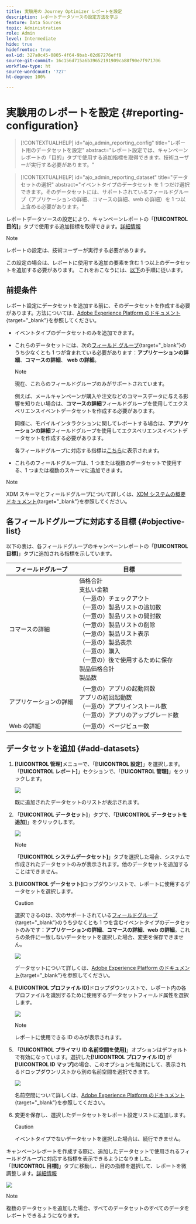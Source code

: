 ```yaml
---
title: 実験用の Journey Optimizer レポートを設定
description: レポートデータソースの設定方法を学ぶ
feature: Data Sources
topic: Administration
role: Admin
level: Intermediate
hide: true
hidefromtoc: true
exl-id: 327a0c45-0805-4f64-9bab-02d67276eff8
source-git-commit: 16c156d715a6b39652191909ca88f90e7f971706
workflow-type: ht
source-wordcount: '727'
ht-degree: 100%

---
```


# 実験用のレポートを設定 {#reporting-configuration}

>[!CONTEXTUALHELP]
>id="ajo_admin_reporting_config"
>title="レポート用のデータセットを設定"
>abstract="レポート設定では、キャンペーンレポートの「目的」タブで使用する追加指標を取得できます。技術ユーザーが実行する必要があります。"

>[!CONTEXTUALHELP]
>id="ajo_admin_reporting_dataset"
>title="データセットの選択"
>abstract="イベントタイプのデータセット を 1 つだけ選択できます。そのデータセットには、サポートされているフィールドグループ（アプリケーションの詳細、コマースの詳細、web の詳細）を 1 つ以上含める必要があります。"

<!--The reporting data source configuration allows you to define a connection to a system in order to retrieve additional information that will be used in your reports.-->

レポートデータソースの設定により、キャンペーンレポートの「**[!UICONTROL 目的]**」タブで使用する追加指標を取得できます。[詳細情報](content-experiment.md#objectives-global)

>[!NOTE]
>
>レポートの設定は、技術ユーザーが実行する必要があります。<!--Rights?-->

この設定の場合は、レポートに使用する追加の要素を含む 1 つ以上のデータセットを追加する必要があります。 これをおこなうには、[以下](#add-datasets)の手順に従います。

<!--
➡️ [Discover this feature in video](#video)
-->

## 前提条件


レポート設定にデータセットを追加する前に、そのデータセットを作成する必要があります。方法については、[Adobe Experience Platform のドキュメント](https://experienceleague.adobe.com/docs/experience-platform/catalog/datasets/user-guide.html?lang=ja#create){target=&quot;_blank&quot;}を参照してください。

* イベントタイプのデータセットのみを追加できます。

* これらのデータセットには、次の[フィールド グループ](https://experienceleague.adobe.com/docs/experience-platform/xdm/tutorials/create-schema-ui.html?lang=ja#field-group){target=&quot;_blank&quot;}のうち少なくとも 1 つが含まれている必要があります：**アプリケーションの詳細**、**コマースの詳細**、 **web の詳細**。

   >[!NOTE]
   >
   >現在、これらのフィールドグループのみがサポートされています。

   例えば、メールキャンペーンが購入や注文などのコマースデータに与える影響を知りたい場合は、**コマースの詳細**&#x200B;フィールドグループを使用してエクスペリエンスイベントデータセットを作成する必要があります。

   同様に、モバイルインタラクションに関してレポートする場合は、**アプリケーションの詳細**&#x200B;フィールドグループを使用してエクスペリエンスイベントデータセットを作成する必要があります。

   各フィールドグループに対応する指標は[こちら](#objective-list)に表示されます。

* これらのフィールドグループは、1 つまたは複数のデータセットで使用する、1 つまたは複数のスキーマに追加できます。

>[!NOTE]
>
>XDM スキーマとフィールドグループについて詳しくは、[XDM システムの概要ドキュメント](https://experienceleague.adobe.com/docs/experience-platform/xdm/home.html?lang=ja){target=&quot;_blank&quot;}を参照してください。

## 各フィールドグループに対応する目標 {#objective-list}

以下の表は、各フィールドグループのキャンペーンレポートの「**[!UICONTROL 目標]**」タブに追加される指標を示しています。

| フィールドグループ | 目標 |
|--- |--- |
| コマースの詳細 | 価格合計<br>支払い金額<br>（一意の）チェックアウト<br>（一意の）製品リストの追加数<br>（一意の）製品リストの開封数<br>（一意の）製品リストの削除<br>（一意の）製品リスト表示<br>（一意の）製品表示<br>（一意の）購入<br>（一意の）後で使用するために保存<br>製品価格合計<br>製品数 |
| アプリケーションの詳細 | （一意の）アプリの起動回数<br>アプリの初回起動数<br>（一意の）アプリインストール数<br>（一意の）アプリのアップグレード数 |
| Web の詳細 | （一意の）ページビュー数 |

## データセットを追加 {#add-datasets}

1. **[!UICONTROL 管理]**&#x200B;メニューで、「**[!UICONTROL 設定]**」を選択します。「**[!UICONTROL レポート]**」セクションで、「**[!UICONTROL 管理]**」をクリックします。

   ![](assets/reporting-config-menu.png)

   既に追加されたデータセットのリストが表示されます。

1. 「**[!UICONTROL データセット]**」タブで、「**[!UICONTROL データセットを追加]**」をクリックします。

   ![](assets/reporting-config-add.png)

   >[!NOTE]
   >
   >「**[!UICONTROL システムデータセット]**」タブを選択した場合、システムで作成されたデータセットのみが表示されます。他のデータセットを追加することはできません。

1. **[!UICONTROL データセット]**&#x200B;ロップダウンリストで、レポートに使用するデータセットを選択します。

   >[!CAUTION]
   >
   >選択できるのは、次のサポートされている[フィールドグループ](https://experienceleague.adobe.com/docs/experience-platform/xdm/tutorials/create-schema-ui.html?lang=ja#field-group){target=&quot;_blank&quot;}のうち少なくとも 1 つを含むイベントタイプのデータセットのみです：**アプリケーションの詳細**、**コマースの詳細**、**web の詳細**。これらの条件に一致しないデータセットを選択した場合、変更を保存できません。

   ![](assets/reporting-config-datasets.png)

   データセットについて詳しくは、[Adobe Experience Platform のドキュメント](https://experienceleague.adobe.com/docs/experience-platform/catalog/datasets/user-guide.html?lang=ja){target=&quot;_blank&quot;}を参照してください。

1. **[!UICONTROL プロファイル ID]**&#x200B;ドロップダウンリストで、レポート内の各プロファイルを識別するために使用するデータセットフィールド属性を選択します。

   ![](assets/reporting-config-profile-id.png)

   >[!NOTE]
   >
   >レポートに使用できる ID のみが表示されます。

1. 「**[!UICONTROL プライマリ ID 名前空間を使用]**」オプションはデフォルトで有効になっています。選択した&#x200B;**[!UICONTROL プロファイル ID]** が **[!UICONTROL ID マップ]**&#x200B;の場合、このオプションを無効にして、表示されるドロップダウンリストから別の名前空間を選択できます。

   ![](assets/reporting-config-namespace.png)

   名前空間について詳しくは、[Adobe Experience Platform のドキュメント](https://experienceleague.adobe.com/docs/experience-platform/identity/namespaces.html?lang=ja){target=&quot;_blank&quot;}を参照してください。

1. 変更を保存し、選択したデータセットをレポート設定リストに追加します。

   >[!CAUTION]
   >
   >イベントタイプでないデータセットを選択した場合は、続行できません。

キャンペーンレポートを作成する際に、追加したデータセットで使用されるフィールドグループに対応する指標を表示できるようになりました。「**[!UICONTROL 目標]**」タブに移動し、目的の指標を選択して、レポートを微調整します。[詳細情報](content-experiment.md#objectives-global)

![](assets/reporting-config-objectives.png)

>[!NOTE]
>
>複数のデータセットを追加した場合、すべてのデータセットのすべてのデータをレポートできるようになります。

<!--
## How-to video {#video}

Understand how to configure Experience Platform reporting data sources.

>[!VIDEO]()
-->
